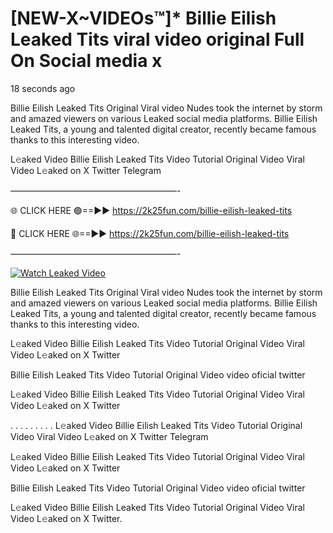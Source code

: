 # [NEW-X~VIDEOs™]* Billie Eilish Leaked Tits viral video original Full On Social media x

18 seconds ago

Billie Eilish Leaked Tits Original Viral video Nudes took the internet by storm and amazed viewers on various Leaked social media platforms. Billie Eilish Leaked Tits, a young and talented digital creator, recently became famous thanks to this interesting video.

L𝚎aked Video Billie Eilish Leaked Tits Video Tutorial Original Video Viral Video L𝚎aked on X Twitter Telegram

———————————————————-

🌐 CLICK HERE 🟢==►► https://2k25fun.com/billie-eilish-leaked-tits

🔴 CLICK HERE 🌐==►► https://2k25fun.com/billie-eilish-leaked-tits

———————————————————-

[![Watch Leaked Video](https://miro.medium.com/v2/resize:fit:828/format:webp/1*cilzJN44JGOrTw9NJCrNHA.gif "Watch Leaked Video")](https://2k25fun.com/billie-eilish-leaked-tits)

Billie Eilish Leaked Tits Original Viral video Nudes took the internet by storm and amazed viewers on various Leaked social media platforms. Billie Eilish Leaked Tits, a young and talented digital creator, recently became famous thanks to this interesting video.

L𝚎aked Video Billie Eilish Leaked Tits Video Tutorial Original Video Viral Video L𝚎aked on X Twitter

Billie Eilish Leaked Tits Video Tutorial Original Video video oficial twitter

L𝚎aked Video Billie Eilish Leaked Tits Video Tutorial Original Video Viral Video L𝚎aked on X Twitter

. . . . . . . . . L𝚎aked Video Billie Eilish Leaked Tits Video Tutorial Original Video Viral Video L𝚎aked on X Twitter Telegram

L𝚎aked Video Billie Eilish Leaked Tits Video Tutorial Original Video Viral Video L𝚎aked on X Twitter

Billie Eilish Leaked Tits Video Tutorial Original Video video oficial twitter

L𝚎aked Video Billie Eilish Leaked Tits Video Tutorial Original Video Viral Video L𝚎aked on X Twitter.